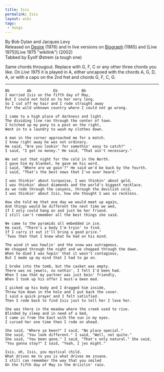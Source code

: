 ```yaml
---
title: Isis
permalink: Isis
layout: wiki
tags:
 - Songs
---
```


By Bob Dylan and Jacques Levy  
Released on [Desire](Desire "wikilink") (1976) and in live versions on
[Biograph](Biograph "wikilink") (1985) and [Live
1975](Live 1975 "wikilink") (2002)  
Tabbed by Eyolf Østrem (a tough one)

Same chords througout. Replace with G, F, C or any other three chords
you like. On *Live 1975* it is played in A, either uncapoed with the
chords A, G, D, A, or with a capo on the 2nd fret and chords G, F, C, G.

* * * * *

    Bb        Ab          Eb           Bb
    I married Isis on the fifth day of May,
    But I could not hold on to her very long.
    So I cut off my hair and I rode straight away
    For the wild unknown country where I could not go wrong.

    I came to a high place of darkness and light.
    The dividing line ran through the center of town.
    I hitched up my pony to a post on the right,
    Went in to a laundry to wash my clothes down.

    A man in the corner approached me for a match.
    I knew right away he was not ordinary.
    He said, "Are you lookin' for somethin' easy to catch?"
    I said, "I got no money." He said, "That ain't necessary."

    We set out that night for the cold in the North.
    I gave him my blanket, he gave me his word.
    I said, "Where are we goin'?" He said we'd be back by the fourth.
    I said, "That's the best news that I've ever heard."

    I was thinkin' about turquoise, I was thinkin' about gold,
    I was thinkin' about diamonds and the world's biggest necklace.
    As we rode through the canyons, through the devilish cold,
    I was thinkin' about Isis, how she thought I was so reckless.

    How she told me that one day we would meet up again,
    And things would be different the next time we wed,
    If I only could hang on and just be her friend.
    I still can't remember all the best things she said.

    We came to the pyramids all embedded in ice.
    He said, "There's a body I'm tryin' to find.
    If I carry it out it'll bring a good price."
    'Twas then that I knew what he had on his mind.

    The wind it was howlin' and the snow was outrageous.
    We chopped through the night and we chopped through the dawn.
    When he died I was hopin' that it wasn't contagious,
    But I made up my mind that I had to go on.

    I broke into the tomb, but the casket was empty.
    There was no jewels, no nothin', I felt I'd been had.
    When I saw that my partner was just bein' friendly,
    When I took up his offer I must-a been mad.

    I picked up his body and I dragged him inside,
    Threw him down in the hole and I put back the cover.
    I said a quick prayer and I felt satisfied.
    Then I rode back to find Isis just to tell her I love her.

    She was there in the meadow where the creek used to rise.
    Blinded by sleep and in need of a bed,
    I came in from the East with the sun in my eyes.
    I cursed her one time then I rode on ahead.

    She said, "Where ya been?" I said, "No place special."
    She said, "You look different." I said, "Well, not quite."
    She said, "You been gone." I said, "That's only natural." She said,
    "You gonna stay?" I said, "Yeah, I jes might."

    Isis, oh, Isis, you mystical child.
    What drives me to you is what drives me insane.
    I still can remember the way that you smiled
    On the fifth day of May in the drizzlin' rain.
